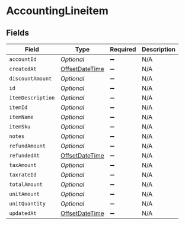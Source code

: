 # AccountingLineitem


## Fields

| Field                                                                                     | Type                                                                                      | Required                                                                                  | Description                                                                               |
| ----------------------------------------------------------------------------------------- | ----------------------------------------------------------------------------------------- | ----------------------------------------------------------------------------------------- | ----------------------------------------------------------------------------------------- |
| `accountId`                                                                               | *Optional<String>*                                                                        | :heavy_minus_sign:                                                                        | N/A                                                                                       |
| `createdAt`                                                                               | [OffsetDateTime](https://docs.oracle.com/javase/8/docs/api/java/time/OffsetDateTime.html) | :heavy_minus_sign:                                                                        | N/A                                                                                       |
| `discountAmount`                                                                          | *Optional<Double>*                                                                        | :heavy_minus_sign:                                                                        | N/A                                                                                       |
| `id`                                                                                      | *Optional<String>*                                                                        | :heavy_minus_sign:                                                                        | N/A                                                                                       |
| `itemDescription`                                                                         | *Optional<String>*                                                                        | :heavy_minus_sign:                                                                        | N/A                                                                                       |
| `itemId`                                                                                  | *Optional<String>*                                                                        | :heavy_minus_sign:                                                                        | N/A                                                                                       |
| `itemName`                                                                                | *Optional<String>*                                                                        | :heavy_minus_sign:                                                                        | N/A                                                                                       |
| `itemSku`                                                                                 | *Optional<String>*                                                                        | :heavy_minus_sign:                                                                        | N/A                                                                                       |
| `notes`                                                                                   | *Optional<String>*                                                                        | :heavy_minus_sign:                                                                        | N/A                                                                                       |
| `refundAmount`                                                                            | *Optional<Double>*                                                                        | :heavy_minus_sign:                                                                        | N/A                                                                                       |
| `refundedAt`                                                                              | [OffsetDateTime](https://docs.oracle.com/javase/8/docs/api/java/time/OffsetDateTime.html) | :heavy_minus_sign:                                                                        | N/A                                                                                       |
| `taxAmount`                                                                               | *Optional<Double>*                                                                        | :heavy_minus_sign:                                                                        | N/A                                                                                       |
| `taxrateId`                                                                               | *Optional<String>*                                                                        | :heavy_minus_sign:                                                                        | N/A                                                                                       |
| `totalAmount`                                                                             | *Optional<Double>*                                                                        | :heavy_minus_sign:                                                                        | N/A                                                                                       |
| `unitAmount`                                                                              | *Optional<Double>*                                                                        | :heavy_minus_sign:                                                                        | N/A                                                                                       |
| `unitQuantity`                                                                            | *Optional<Double>*                                                                        | :heavy_minus_sign:                                                                        | N/A                                                                                       |
| `updatedAt`                                                                               | [OffsetDateTime](https://docs.oracle.com/javase/8/docs/api/java/time/OffsetDateTime.html) | :heavy_minus_sign:                                                                        | N/A                                                                                       |